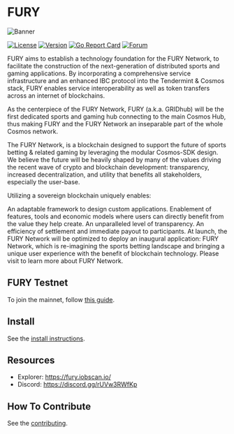 # FURY

![Banner](https://raw.githubusercontent.com/gridiron-zone/fury/master/docs/pics/fury.jpg)

[![License](https://img.shields.io/github/license/gridiron-zone/fury.svg)](https://github.com/gridiron-zone/fury/blob/master/LICENSE)
[![Version](https://img.shields.io/github/tag/gridiron-zone/fury.svg)](https://github.com/gridiron-zone/fury/releases)
[![Go Report Card](https://goreportcard.com/badge/github.com/gridiron-zone/fury)](https://goreportcard.com/report/github.com/gridiron-zone/fury)
[![Forum](https://img.shields.io/discourse/https/forum.irisnet.org/topics.svg)](https://forum.irisnet.org/)

FURY aims to establish a technology foundation for the FURY Network, to facilitate the construction of the next-generation of distributed sports and gaming applications. By incorporating a comprehensive service infrastructure and an enhanced IBC protocol into the Tendermint & Cosmos stack, FURY enables service interoperability as well as token transfers across an internet of blockchains.

As the centerpiece of the FURY Network, FURY (a.k.a. GRIDhub) will be the first dedicated sports and gaming hub connecting to the main Cosmos Hub, thus making FURY and the FURY Network an inseparable part of the whole Cosmos network.

The FURY Network, is a blockchain designed to support the future of sports betting & related gaming by leveraging the modular Cosmos-SDK design. We believe the future will be heavily shaped by many of the values driving the recent wave of crypto and blockchain development: transparency, increased decentralization, and utility that benefits all stakeholders, especially the user-base.

Utilizing a sovereign blockchain uniquely enables:

An adaptable framework to design custom applications.
Enablement of features, tools and economic models where users can directly benefit from the value they help create.
An unparalleled level of transparency.
An efficiency of settlement and immediate payout to participants.
At launch, the FURY Network will be optimized to deploy an inaugural application: FURY Network, which is re-imagining the sports betting landscape and bringing a unique user experience with the benefit of blockchain technology. Please visit to learn more about FURY Network.

## FURY Testnet

To join the mainnet, follow [this guide](https://www.fury.fan/docs/get-started/testnet.html).

## Install

See the [install instructions](https://www.irisnet.org/docs/get-started/install.html).

## Resources

* Explorer: <https://fury.iobscan.io/>
* Discord: <https://discord.gg/rUVw3RWfKp>

## How To Contribute

See the [contributing](./CONTRIBUTING.md).
